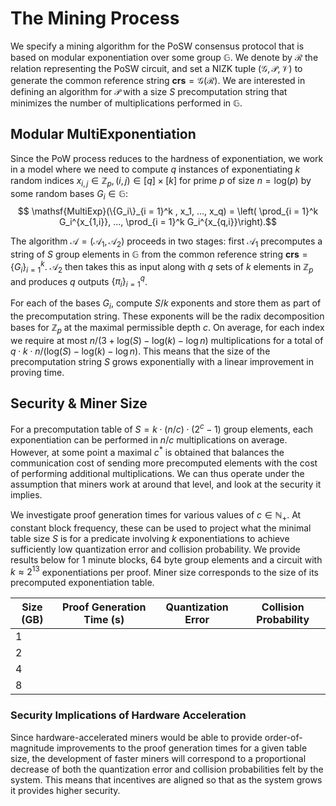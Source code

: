 # The Mining Process

We specify a mining algorithm for the PoSW consensus protocol that is based on modular exponentiation over some group $\mathbb{G}$. We denote by $\mathcal{R}$ the relation representing the PoSW circuit, and set a NIZK tuple $(\mathcal{G}, \mathcal{P}, \mathcal{V})$ to generate the common reference string $\mathbf{crs} = \mathcal{G}(\mathcal{R})$. We are interested in defining an algorithm for $\mathcal{P}$ with a size $S$ precomputation string that minimizes the number of multiplications performed in $\mathbb{G}$.

## Modular MultiExponentiation

Since the PoW process reduces to the hardness of exponentiation, we work in a model where we need to compute $q$ instances of exponentiating $k$ random indices $x_{i,j} \in \mathbb{Z}_p, (i,j) \in [q]\times [k]$ for prime $p$ of size $n = \mathsf{log}(p)$ by some random bases $G_i \in \mathbb{G}$: $$ \mathsf{MultiExp}(\{G_i\}_{i = 1}^k , x_1, ..., x_q) = \left( \prod_{i = 1}^k G_i^{x_{1,i}}, ..., \prod_{i = 1}^k G_i^{x_{q,i}}\right).$$

The algorithm $\mathcal{A} = (\mathcal{A}_1, \mathcal{A}_2)$ proceeds in two stages: first $\mathcal{A}_1$ precomputes a string of $S$ group elements in $\mathbb{G}$ from the common reference string $\mathbf{crs} = \{G_i\}_{i = 1}^k$. $\mathcal{A}_2$ then takes this as input along with $q$ sets of $k$ elements in $\mathbb{Z}_p$ and produces $q$ outputs $\{\pi_i\}_{i = 1}^q$. 

For each of the bases $G_i$, compute $S/k$ exponents and store them as part of the precomputation string. These exponents will be the radix decomposition bases for $\mathbb{Z}_p$ at the maximal permissible depth $c$. On average, for each index we require at most  $n/(3+\mathsf{log}(S) - \mathsf{log}(k)- \log{n})$ multiplications for a total of $q \cdot k \cdot n/(\mathsf{log}(S) - \mathsf{log}(k) - \log{n})$. This means that the size of the precomputation string $S$ grows exponentially with a linear improvement in proving time.

## Security \& Miner Size

For a precomputation table of $S = k \cdot (n/c) \cdot (2^c - 1)$ group elements, each exponentiation can be performed in $n/c$ multiplications on average. However, at some point a maximal $c^*$  is obtained that balances the communication cost of sending more precomputed elements with the cost of performing additional multiplications. We can thus operate under the assumption that miners work at around that level, and look at the security it implies.

We investigate proof generation times for various values of $c \in \mathbb{N}_+$. At constant block frequency, these can be used to project what the minimal table size $S$ is for a predicate involving $k$ exponentiations to achieve sufficiently low quantization error and collision probability. We provide results below for $1$ minute blocks, $64$ byte group elements and a circuit with $k \approx 2^{13}$ exponentiations per proof. Miner size corresponds to the size of its precomputed exponentiation table.

|  Size (GB) | Proof Generation Time (s) | Quantization Error | Collision Probability |                    
| -----------|------------------------------|-------------| -----------|
| 1              |                              |             |
| 2              |                              |             |
| 4              |                              |             |
| 8              |                              |             |


### Security Implications of Hardware Acceleration

Since hardware-accelerated miners would be able to provide order-of-magnitude improvements to the proof generation times for a given table size, the development of faster miners will correspond to a proportional decrease of both the quantization error and collision probabilities felt by the system. This means that incentives are aligned so that as the system grows it provides higher security.